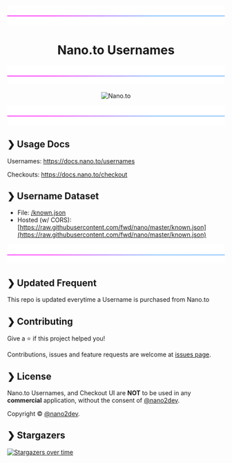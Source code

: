 ![line](https://github.com/fwd/n2/raw/master/.github/line.png)

<h1 align="center">Nano.to Usernames</h1>

![line](https://github.com/fwd/n2/raw/master/.github/line.png)

<p align="center">
  <img src="https://github.com/fwd/nano/raw/master/dist/images/cover2.png" alt="Nano.to" />
</p>

![line](https://github.com/fwd/n2/raw/master/.github/line.png)

## ❯ Usage Docs

Usernames: https://docs.nano.to/usernames

Checkouts: https://docs.nano.to/checkout

## ❯ Username Dataset 

- File: [/known.json](https://github.com/fwd/nano/blob/master/known.json)
- Hosted (w/ CORS): [https://raw.githubusercontent.com/fwd/nano/master/known.json](https://raw.githubusercontent.com/fwd/nano/master/known.json)

![line](https://github.com/fwd/n2/raw/master/.github/line.png)

## ❯ Updated Frequent

This repo is updated everytime a Username is purchased from Nano.to

## ❯ Contributing

Give a ⭐️ if this project helped you!

Contributions, issues and feature requests are welcome at [issues page](https://github.com/fwd/nano/issues).

## ❯ License

Nano.to Usernames, and Checkout UI are **NOT** to be used in any **commercial** application, without the consent of [@nano2dev](https://twitter.com/nano2dev). 

Copyright © [@nano2dev](https://twitter.com/nano2dev).

## ❯ Stargazers

[![Stargazers over time](https://starchart.cc/fwd/n2.svg)](https://github.com/fwd/n2)
